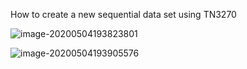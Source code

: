 How to create a new sequential data set using TN3270



![image-20200504193823801](C:\Users\ADMIN\GitHub\dlthomass.github.io\images\image-20200504193823801.png)



![image-20200504193905576](C:\Users\ADMIN\GitHub\dlthomass.github.io\images\image-20200504193905576.png)